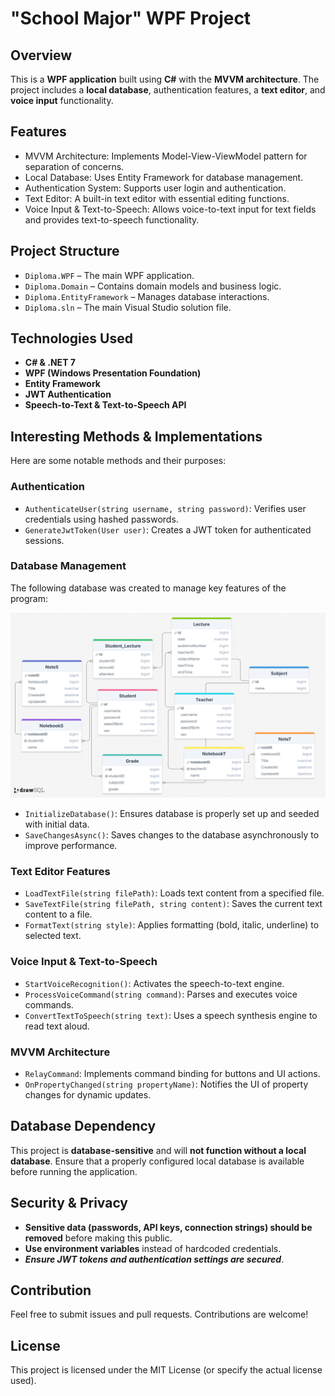 # "School Major" WPF Project
## Overview
This is a **WPF application** built using **C#** with the **MVVM architecture**. The project includes a **local database**, authentication features, a **text editor**, and **voice input** functionality.

## Features
- MVVM Architecture: Implements Model-View-ViewModel pattern for separation of concerns.
- Local Database: Uses Entity Framework for database management.
- Authentication System: Supports user login and authentication.
- Text Editor: A built-in text editor with essential editing functions.
- Voice Input & Text-to-Speech: Allows voice-to-text input for text fields and provides text-to-speech functionality.

## Project Structure
- `Diploma.WPF` – The main WPF application.
- `Diploma.Domain` – Contains domain models and business logic.
- `Diploma.EntityFramework` – Manages database interactions.
- `Diploma.sln` – The main Visual Studio solution file.

## Technologies Used
- **C# & .NET 7**
- **WPF (Windows Presentation Foundation)**
- **Entity Framework**
- **JWT Authentication**
- **Speech-to-Text & Text-to-Speech API**

## Interesting Methods & Implementations
Here are some notable methods and their purposes:

### Authentication
- `AuthenticateUser(string username, string password)`: Verifies user credentials using hashed passwords.
- `GenerateJwtToken(User user)`: Creates a JWT token for authenticated sessions.

### Database Management
The following database was created to manage key features of the program:

![Database Schema](images/drawSQL.png)

- `InitializeDatabase()`: Ensures database is properly set up and seeded with initial data.
- `SaveChangesAsync()`: Saves changes to the database asynchronously to improve performance.



### Text Editor Features
- `LoadTextFile(string filePath)`: Loads text content from a specified file.
- `SaveTextFile(string filePath, string content)`: Saves the current text content to a file.
- `FormatText(string style)`: Applies formatting (bold, italic, underline) to selected text.

### Voice Input & Text-to-Speech
- `StartVoiceRecognition()`: Activates the speech-to-text engine.
- `ProcessVoiceCommand(string command)`: Parses and executes voice commands.
- `ConvertTextToSpeech(string text)`: Uses a speech synthesis engine to read text aloud.

### MVVM Architecture
- `RelayCommand`: Implements command binding for buttons and UI actions.
- `OnPropertyChanged(string propertyName)`: Notifies the UI of property changes for dynamic updates.

## Database Dependency
This project is **database-sensitive** and will **not function without a local database**. Ensure that a properly configured local database is available before running the application.

## Security & Privacy
- **Sensitive data (passwords, API keys, connection strings) should be removed** before making this public.
- **Use environment variables** instead of hardcoded credentials.
- **_Ensure JWT tokens and authentication settings are secured_**.

## Contribution
Feel free to submit issues and pull requests. Contributions are welcome!

## License
This project is licensed under the MIT License (or specify the actual license used).



